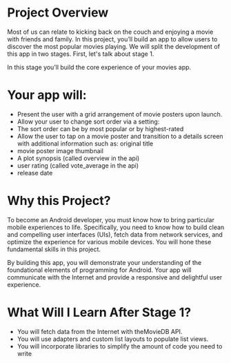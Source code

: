  # Project Overview
Most of us can relate to kicking back on the couch and enjoying a movie with friends and family. In this project, you’ll build an app to allow users to discover the most popular movies playing. We will split the development of this app in two stages. First, let's talk about stage 1.

In this stage you’ll build the core experience of your movies app.

 # Your app will:

 - Present the user with a grid arrangement of movie posters upon launch.
 - Allow your user to change sort order via a setting:
 - The sort order can be by most popular or by highest-rated
 - Allow the user to tap on a movie poster and transition to a details screen with additional information such as:
original title
 - movie poster image thumbnail
 - A plot synopsis (called overview in the api)
 - user rating (called vote_average in the api)
 - release date
 
 # Why this Project?
To become an Android developer, you must know how to bring particular mobile experiences to life. Specifically, you need to know how to build clean and compelling user interfaces (UIs), fetch data from network services, and optimize the experience for various mobile devices. You will hone these fundamental skills in this project.

By building this app, you will demonstrate your understanding of the foundational elements of programming for Android. Your app will communicate with the Internet and provide a responsive and delightful user experience.

 # What Will I Learn After Stage 1?
 - You will fetch data from the Internet with theMovieDB API.
 - You will use adapters and custom list layouts to populate list views.
 - You will incorporate libraries to simplify the amount of code you need to write
